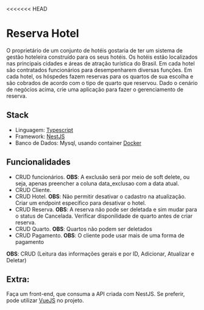 <<<<<<< HEAD
# Reserva Hotel

O proprietário de um conjunto de hotéis gostaria de ter um sistema de gestão hoteleira construído para os seus hotéis.
Os hotéis estão localizados nas principais cidades e áreas de atração turística do Brasil.
Em cada hotel são contratados funcionários para desempenharem diversas funções.
Em cada hotel, os hóspedes fazem reservas para os quartos de sua escolha e são cobrados de acordo com o tipo de quarto que reservou.
Dado o cenário de negócios acima, crie uma aplicação para fazer o gerenciamento de reserva.

## Stack

- Linguagem: [Typescript](https://www.typescriptlang.org/)
- Framework: [NestJS](https://nestjs.com/)
- Banco de Dados: Mysql, usando container [Docker](https://www.docker.com/)

## Funcionalidades

- CRUD funcionários. **OBS**: A exclusão será por meio de soft delete, ou seja, apenas preencher a coluna data_exclusao com a data atual.
- CRUD Cliente.
- CRUD Hotel. **OBS**: Não permitir desativar o cadastro na atualização. Criar um endpoint específico para desativar o hotel.
- CRUD Reserva. **OBS**: A reserva não pode ser deletada e sim mudar para o status de Cancelada. Verificar disponilidade de quarto antes de criar reserva.
- CRUD Quarto. **OBS**: Quartos não podem ser deletados
- CRUD Pagamento. **OBS**: O cliente pode usar mais de uma forma de pagamento

**OBS**: CRUD (Leitura das informações gerais e por ID, Adicionar, Atualizar e Deletar)

## Extra:

Faça um front-end, que consuma a API criada com NestJS. Se preferir, pode utilizar [VueJS](https://vuejs.org/) no projeto.
